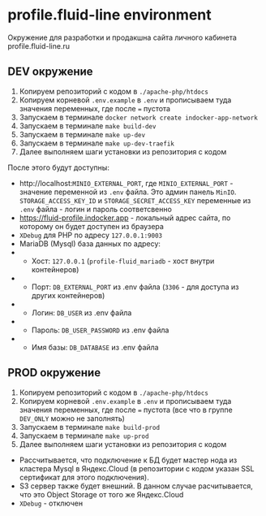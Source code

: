 # profile.fluid-line environment

Окружение для разработки и продакшна сайта
личного кабинета profile.fluid-line.ru

## DEV окружение

1. Копируем репозиторий с кодом в `./apache-php/htdocs`
2. Копируем корневой `.env.example` в `.env` и прописываем туда значения переменных, где после `=` пустота
3. Запускаем в терминале `docker network create indocker-app-network`
4. Запускаем в терминале `make build-dev`
5. Запускаем в терминале `make up-dev`
6. Запускаем в терминале `make up-dev-traefik`
7. Далее выполняем шаги установки из репозитория с кодом

После этого будут доступны:
* http://localhost:`MINIO_EXTERNAL_PORT`, где `MINIO_EXTERNAL_PORT` - значение переменной из `.env` файла. Это админ панель `MinIO`.  `STORAGE_ACCESS_KEY_ID` и `STORAGE_SECRET_ACCESS_KEY` переменные из `.env` файла - логин и пароль соответсвенно
* https://fluid-profile.indocker.app - локальный адрес сайта, по которому он будет доступен из браузера
* `XDebug` для PHP по адресу `127.0.0.1:9003`
* MariaDB (Mysql) база данных по адресу:
* * Хост: `127.0.0.1` (`profile-fluid_mariadb` - хост внутри контейнеров)
* * Порт: `DB_EXTERNAL_PORT` из .env файла (`3306` - для доступа из других контейнеров)
* * Логин: `DB_USER` из .env файла
* * Пароль: `DB_USER_PASSWORD` из .env файла
* * Имя базы: `DB_DATABASE` из .env файла

## PROD окружение

1. Копируем репозиторий с кодом в `./apache-php/htdocs`
2. Копируем корневой `.env.example` в `.env` и прописываем туда значения переменных, где после `=` пустота (все что в группе `DEV_ONLY` можно не заполнять)
4. Запускаем в терминале `make build-prod`
5. Запускаем в терминале `make up-prod`
7. Далее выполняем шаги установки из репозитория с кодом

* Рассчитывается, что подключение к БД будет мастер нода из кластера Mysql в Яндекс.Cloud (в репозитории с кодом указан SSL сертификат для этого подключения).
* S3 сервер также будет внешний. В данном случае расчитывается, что это Object Storage от того же Яндекс.Cloud
* `XDebug` - отключен
